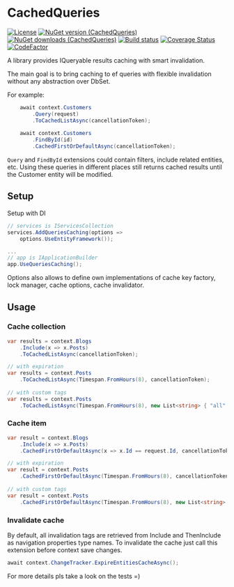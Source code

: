 # CachedQueries

[![License](http://img.shields.io/:license-mit-blue.svg)](https://vposd.mit-license.org/)
[![NuGet version (CachedQueries)](https://img.shields.io/nuget/v/CachedQueries.svg)](https://www.nuget.org/packages/CachedQueries/)
[![NuGet downloads (CachedQueries)](https://img.shields.io/nuget/dt/CachedQueries.svg)](https://www.nuget.org/packages/CachedQueries/)
[![Build status](https://github.com/vposd/CachedQueries/actions/workflows/release.yml/badge.svg)]()
[![Coverage Status](https://coveralls.io/repos/github/vposd/CachedQueries/badge.svg?branch=master)](https://coveralls.io/github/vposd/CachedQueries?branch=master)
[![CodeFactor](https://www.codefactor.io/repository/github/vposd/cachedqueries/badge)](https://www.codefactor.io/repository/github/vposd/cachedqueries)

A library provides IQueryable results caching with smart invalidation.

The main goal is to bring caching to ef queries with flexible invalidation without any abstraction over DbSet.

For example:
```c#
    await context.Customers
        .Query(request)
        .ToCachedListAsync(cancellationToken);
        
    await context.Customers
        .FindById(id)
        .CachedFirstOrDefaultAsync(cancellationToken);
```
`Query` and `FindById` extensions could contain filters, include related entities, etc.
Using these queries in different places still returns cached results until the Customer entity will be modified.

## Setup

Setup with DI

```c#
// services is IServicesCollection
services.AddQueriesCaching(options =>
    options.UseEntityFramework());

...
// app is IApplicationBuilder
app.UseQueriesCaching();
```
Options also allows to define own implementations of cache key factory, lock manager, cache options, cache invalidator.

## Usage

### Cache collection

```c#
var results = context.Blogs
    .Include(x => x.Posts)
    .ToCachedListAsync(cancellationToken);

// with expiration
var results = context.Posts
    .ToCachedListAsync(Timespan.FromHours(8), cancellationToken);
    
// with custom tags
var results = context.Posts
    .ToCachedListAsync(Timespan.FromHours(8), new List<string> { "all" }, cancellationToken);
```

### Cache item

```c#
var result = context.Blogs
    .Include(x => x.Posts)
    .CachedFirstOrDefaultAsync(x => x.Id == request.Id, cancellationToken);

// with expiration
var result = context.Posts
    .CachedFirstOrDefaultAsync(Timespan.FromHours(8), cancellationToken);
    
// with custom tags
var result = context.Posts
    .CachedFirstOrDefaultAsync(Timespan.FromHours(8), new List<string> { "all" }, cancellationToken);
```

### Invalidate cache

By default, all invalidation tags are retrieved from Include and ThenInclude as navigation properties type names.
To invalidate the cache just call this extension before context save changes.

```c#
await context.ChangeTracker.ExpireEntitiesCacheAsync();
```

For more details pls take a look on the tests =)
